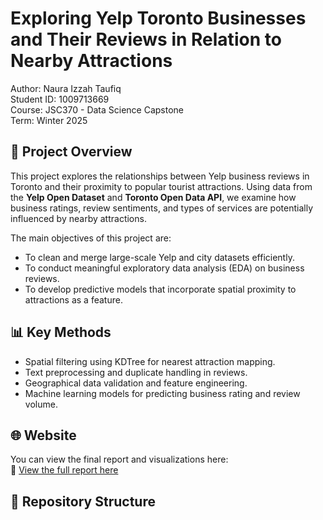 # Exploring Yelp Toronto Businesses and Their Reviews in Relation to Nearby Attractions

Author: Naura Izzah Taufiq  
Student ID: 1009713669  
Course: JSC370 - Data Science Capstone  
Term: Winter 2025

## 📘 Project Overview

This project explores the relationships between Yelp business reviews in Toronto and their proximity to popular tourist attractions. Using data from the **Yelp Open Dataset** and **Toronto Open Data API**, we examine how business ratings, review sentiments, and types of services are potentially influenced by nearby attractions.

The main objectives of this project are:
- To clean and merge large-scale Yelp and city datasets efficiently.
- To conduct meaningful exploratory data analysis (EDA) on business reviews.
- To develop predictive models that incorporate spatial proximity to attractions as a feature.

## 📊 Key Methods

- Spatial filtering using KDTree for nearest attraction mapping.
- Text preprocessing and duplicate handling in reviews.
- Geographical data validation and feature engineering.
- Machine learning models for predicting business rating and review volume.

## 🌐 Website

You can view the final report and visualizations here:  
📄 [View the full report here](https://naurataufiq.github.io/business-analysis)

## 📁 Repository Structure

